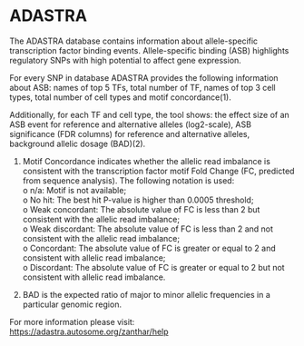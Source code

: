 # ADASTRA

The ADASTRA database contains information about allele-specific transcription factor binding events. Allele-specific binding (ASB) highlights regulatory SNPs with high potential to affect gene expression. 

For every SNP in database ADASTRA provides the following information about ASB: names of top 5 TFs, total number of TF, names of top 3 cell types, total number of cell types and motif concordance(1).

Additionally, for each TF and cell type, the tool shows: the effect size of an ASB event for reference and alternative alleles (log2-scale), ASB significance (FDR columns) for reference and alternative alleles, background allelic dosage (BAD)(2). 


1) Motif Concordance indicates whether the allelic read imbalance is consistent with the transcription factor motif Fold Change (FC, predicted from sequence analysis). The following notation is used:\
o  n/a: Motif is not available;\
o  No hit: The best hit P-value is higher than 0.0005 threshold;\
o  Weak concordant: The absolute value of FC is less than 2 but consistent with the allelic read imbalance;\
o  Weak discordant: The absolute value of FC is less than 2 and not consistent with the allelic read imbalance;\
o  Concordant: The absolute value of FC is greater or equal to 2 and consistent with allelic read imbalance;\
o  Discordant: The absolute value of FC is greater or equal to 2 but not consistent with allelic read imbalance.

2) BAD is the expected ratio of major to minor allelic frequencies in a particular genomic region.

For more information please visit: https://adastra.autosome.org/zanthar/help
